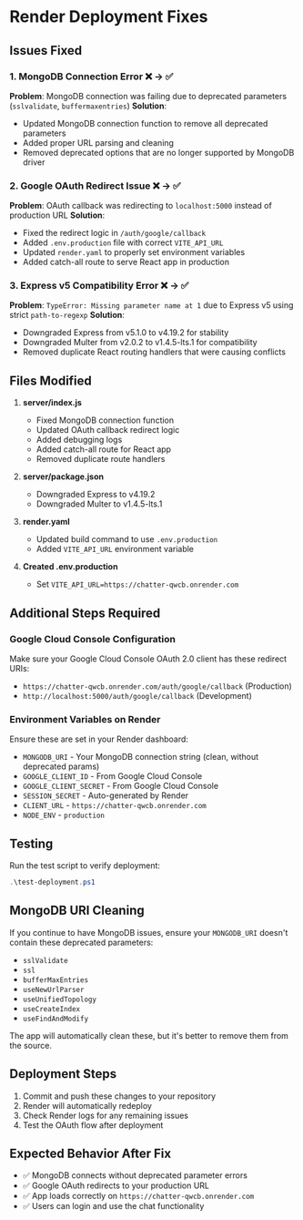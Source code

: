 # Render Deployment Fixes

## Issues Fixed

### 1. MongoDB Connection Error ❌ → ✅
**Problem**: MongoDB connection was failing due to deprecated parameters (`sslvalidate`, `buffermaxentries`)
**Solution**: 
- Updated MongoDB connection function to remove all deprecated parameters
- Added proper URL parsing and cleaning
- Removed deprecated options that are no longer supported by MongoDB driver

### 2. Google OAuth Redirect Issue ❌ → ✅
**Problem**: OAuth callback was redirecting to `localhost:5000` instead of production URL
**Solution**:
- Fixed the redirect logic in `/auth/google/callback`
- Added `.env.production` file with correct `VITE_API_URL`
- Updated `render.yaml` to properly set environment variables
- Added catch-all route to serve React app in production

### 3. Express v5 Compatibility Error ❌ → ✅
**Problem**: `TypeError: Missing parameter name at 1` due to Express v5 using strict `path-to-regexp`
**Solution**:
- Downgraded Express from v5.1.0 to v4.19.2 for stability
- Downgraded Multer from v2.0.2 to v1.4.5-lts.1 for compatibility
- Removed duplicate React routing handlers that were causing conflicts

## Files Modified

1. **server/index.js**
   - Fixed MongoDB connection function
   - Updated OAuth callback redirect logic
   - Added debugging logs
   - Added catch-all route for React app
   - Removed duplicate route handlers

2. **server/package.json**
   - Downgraded Express to v4.19.2
   - Downgraded Multer to v1.4.5-lts.1

3. **render.yaml**
   - Updated build command to use `.env.production`
   - Added `VITE_API_URL` environment variable

4. **Created .env.production**
   - Set `VITE_API_URL=https://chatter-qwcb.onrender.com`

## Additional Steps Required

### Google Cloud Console Configuration
Make sure your Google Cloud Console OAuth 2.0 client has these redirect URIs:
- `https://chatter-qwcb.onrender.com/auth/google/callback` (Production)
- `http://localhost:5000/auth/google/callback` (Development)

### Environment Variables on Render
Ensure these are set in your Render dashboard:
- `MONGODB_URI` - Your MongoDB connection string (clean, without deprecated params)
- `GOOGLE_CLIENT_ID` - From Google Cloud Console
- `GOOGLE_CLIENT_SECRET` - From Google Cloud Console
- `SESSION_SECRET` - Auto-generated by Render
- `CLIENT_URL` - `https://chatter-qwcb.onrender.com`
- `NODE_ENV` - `production`

## Testing
Run the test script to verify deployment:
```powershell
.\test-deployment.ps1
```

## MongoDB URI Cleaning
If you continue to have MongoDB issues, ensure your `MONGODB_URI` doesn't contain these deprecated parameters:
- `sslValidate`
- `ssl`
- `bufferMaxEntries` 
- `useNewUrlParser`
- `useUnifiedTopology`
- `useCreateIndex`
- `useFindAndModify`

The app will automatically clean these, but it's better to remove them from the source.

## Deployment Steps
1. Commit and push these changes to your repository
2. Render will automatically redeploy
3. Check Render logs for any remaining issues
4. Test the OAuth flow after deployment

## Expected Behavior After Fix
- ✅ MongoDB connects without deprecated parameter errors
- ✅ Google OAuth redirects to your production URL
- ✅ App loads correctly on `https://chatter-qwcb.onrender.com`
- ✅ Users can login and use the chat functionality
